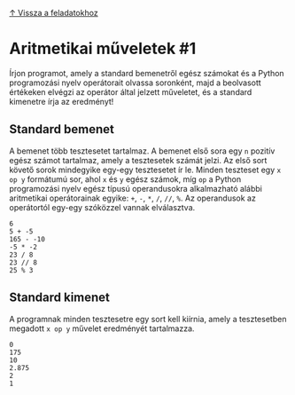[↑ Vissza a feladatokhoz](./README.md)

# Aritmetikai műveletek #1

Írjon programot, amely a standard bemenetről egész számokat és a Python programozási nyelv operátorait olvassa soronként, majd a beolvasott értékeken elvégzi az operátor által jelzett műveletet, és a standard kimenetre írja az eredményt!

## Standard bemenet

A bemenet több tesztesetet tartalmaz. A bemenet első sora egy `n` pozitív egész számot tartalmaz, amely a tesztesetek számát jelzi. Az első sort követő sorok mindegyike egy-egy tesztesetet ír le. Minden teszteset egy `x op y` formátumú sor, ahol `x` és `y` egész számok, míg `op` a Python programozási nyelv egész típusú operandusokra alkalmazható alábbi aritmetikai operátorainak egyike: `+`, `-`, `*`, `/`, `//`, `%`. Az operandusok az operátortól egy-egy szóközzel vannak elválasztva. 

```
6
5 + -5
165 - -10
-5 * -2
23 / 8
23 // 8
25 % 3
```

## Standard kimenet

A programnak minden tesztesetre egy sort kell kiírnia, amely a tesztesetben megadott `x op y` művelet eredményét tartalmazza.

```
0
175
10
2.875
2
1
```
